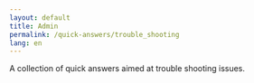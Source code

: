 ```yaml
---
layout: default
title: Admin
permalink: /quick-answers/trouble_shooting
lang: en
---
```

A collection of quick answers aimed at trouble shooting issues.
